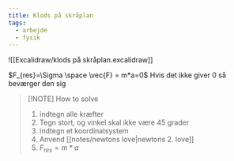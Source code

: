 ```yaml
---
title: Klods på skråplan
tags:
  - arbejde
  - fysik
---
```

![[Excalidraw/klods på skråplan.excalidraw]]


$F_{res}=\Sigma \space \vec{F} = m*a=0$ 
Hvis det ikke giver 0 så beværger den sig


> [!NOTE] How to solve
> 1. indtegn alle kræfter
> 	1. Tegn stort, og vinkel skal ikke være 45 grader
> 2. indtegn et koordinatsystem
> 3. Anvend [[notes/newtons love|newtons 2. love]]
> 	1. $F_{res}=m*a$



